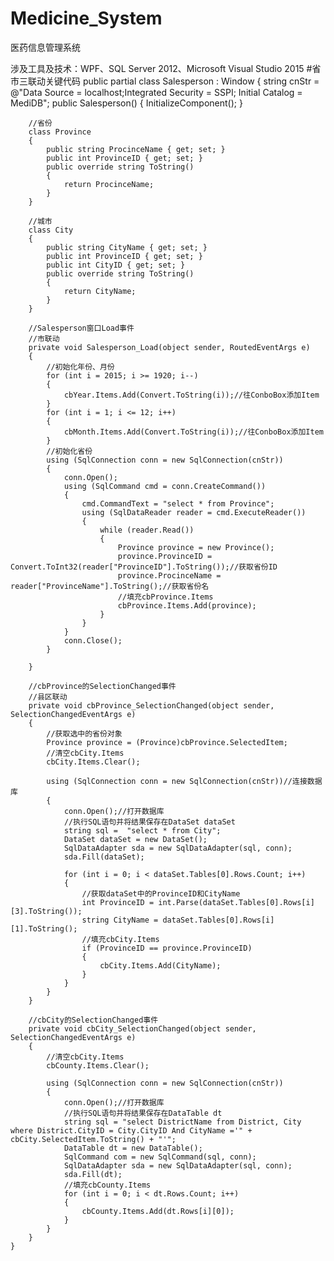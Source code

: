# Medicine_System
医药信息管理系统

涉及工具及技术：WPF、SQL Server 2012、Microsoft Visual Studio 2015
#省市三联动关键代码
    public partial class Salesperson : Window
    {
        string cnStr = @"Data Source = localhost;Integrated Security = SSPI; Initial Catalog = MediDB";
        public Salesperson()
        {
            InitializeComponent();
        }

        //省份
        class Province
        {
            public string ProcinceName { get; set; }
            public int ProvinceID { get; set; }
            public override string ToString()
            {
                return ProcinceName;
            }
        }

        //城市
        class City
        {
            public string CityName { get; set; }
            public int ProvinceID { get; set; }
            public int CityID { get; set; }
            public override string ToString()
            {
                return CityName;
            }
        }

        //Salesperson窗口Load事件
        //市联动
        private void Salesperson_Load(object sender, RoutedEventArgs e)
        {
            //初始化年份、月份
            for (int i = 2015; i >= 1920; i--)
            {
                cbYear.Items.Add(Convert.ToString(i));//往ConboBox添加Item
            }
            for (int i = 1; i <= 12; i++)
            {
                cbMonth.Items.Add(Convert.ToString(i));//往ConboBox添加Item
            }
            //初始化省份
            using (SqlConnection conn = new SqlConnection(cnStr))
            {
                conn.Open();
                using (SqlCommand cmd = conn.CreateCommand())
                {
                    cmd.CommandText = "select * from Province";
                    using (SqlDataReader reader = cmd.ExecuteReader())
                    {
                        while (reader.Read())
                        {
                            Province province = new Province();
                            province.ProvinceID = Convert.ToInt32(reader["ProvinceID"].ToString());//获取省份ID
                            province.ProcinceName = reader["ProvinceName"].ToString();//获取省份名
                            //填充cbProvince.Items
                            cbProvince.Items.Add(province); 
                        }
                    }
                }
                conn.Close();
            }
            
        }

        //cbProvince的SelectionChanged事件
        //县区联动
        private void cbProvince_SelectionChanged(object sender, SelectionChangedEventArgs e)
        {
            //获取选中的省份对象
            Province province = (Province)cbProvince.SelectedItem;
            //清空cbCity.Items
            cbCity.Items.Clear();

            using (SqlConnection conn = new SqlConnection(cnStr))//连接数据库
            {
                conn.Open();//打开数据库
                //执行SQL语句并将结果保存在DataSet dataSet
                string sql =  "select * from City";
                DataSet dataSet = new DataSet();
                SqlDataAdapter sda = new SqlDataAdapter(sql, conn);
                sda.Fill(dataSet);

                for (int i = 0; i < dataSet.Tables[0].Rows.Count; i++)
                {
                    //获取dataSet中的ProvinceID和CityName
                    int ProvinceID = int.Parse(dataSet.Tables[0].Rows[i][3].ToString());
                    string CityName = dataSet.Tables[0].Rows[i][1].ToString();
                    //填充cbCity.Items
                    if (ProvinceID == province.ProvinceID)
                    {
                        cbCity.Items.Add(CityName);
                    }
                }   
            }
        }

        //cbCity的SelectionChanged事件
        private void cbCity_SelectionChanged(object sender, SelectionChangedEventArgs e)
        {
            //清空cbCity.Items
            cbCounty.Items.Clear();

            using (SqlConnection conn = new SqlConnection(cnStr))
            {
                conn.Open();//打开数据库
                //执行SQL语句并将结果保存在DataTable dt
                string sql = "select DistrictName from District, City where District.CityID = City.CityID And CityName ='" + cbCity.SelectedItem.ToString() + "'";
                DataTable dt = new DataTable();
                SqlCommand com = new SqlCommand(sql, conn);
                SqlDataAdapter sda = new SqlDataAdapter(sql, conn);
                sda.Fill(dt);
                //填充cbCounty.Items
                for (int i = 0; i < dt.Rows.Count; i++)
                {
                    cbCounty.Items.Add(dt.Rows[i][0]);
                }
            }
        }
    }
